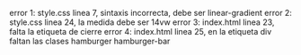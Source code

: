 error 1: style.css linea 7, sintaxis incorrecta, debe ser linear-gradient
error 2: style.css linea 24, la medida debe ser 14vw
error 3: index.html linea 23, falta la etiqueta de cierre </div>
error 4: index.html linea 25, en la etiqueta div faltan las clases hamburger hamburger-bar